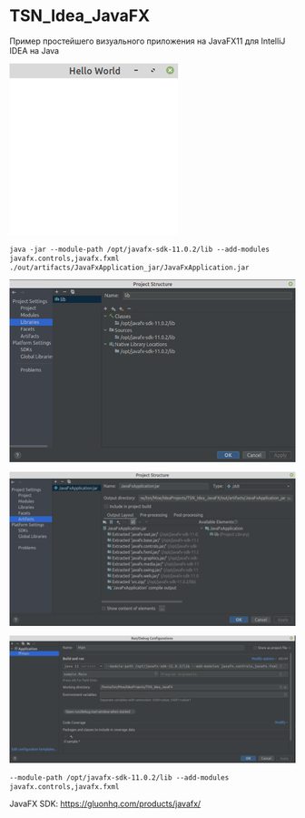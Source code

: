 # TSN_Idea_JavaFX
Пример простейшего визуального приложения на JavaFX11 для IntelliJ IDEA на Java

![screenshot](screenshot1.png)

```
java -jar --module-path /opt/javafx-sdk-11.0.2/lib --add-modules javafx.controls,javafx.fxml ./out/artifacts/JavaFxApplication_jar/JavaFxApplication.jar
```

![screenshot](screenshot2.png)

![screenshot](screenshot3.png)

![screenshot](screenshot4.png)

```
--module-path /opt/javafx-sdk-11.0.2/lib --add-modules javafx.controls,javafx.fxml
```

JavaFX SDK: https://gluonhq.com/products/javafx/
